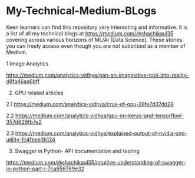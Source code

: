# My-Technical-Medium-BLogs
Keen learners can find this repository very interesting and informative. It is a list of all my technical blogs at https://medium.com/@shachikaul35 covering across various horizons of ML/AI (Data Science). These stories you can freely access even though you are not subsribed as a member of Medium. 

1.Image Analytics

https://medium.com/analytics-vidhya/gan-an-imaginative-tool-into-reality-d8fa46aa6bff

2. GPU related articles

2.1 https://medium.com/analytics-vidhya/crux-of-gpu-28fe7d37dd28

2.2 https://medium.com/analytics-vidhya/gpu-on-keras-and-tensorflow-357d629fb7e2

2.3 https://medium.com/analytics-vidhya/explained-output-of-nvidia-smi-utility-fc4fbee3b124

3. Swagger in Python- API documentation and testing

https://medium.com/@shachikaul35/intuitive-understanding-of-swagger-in-python-part-i-7ca856769e32
